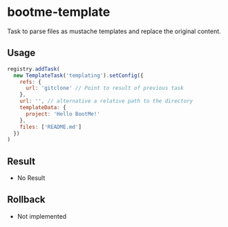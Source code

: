 # bootme-template

Task to parse files as mustache templates and replace the original content.

## Usage

```js
registry.addTask(
  new TemplateTask('templating').setConfig({
    refs: {
      url: 'gitclone' // Point to result of previous task
    },
    url: '', // alternative a relative path to the directory
    templateData: {
      project: 'Hello BootMe!'
    },
    files: ['README.md']
  })
)
```

## Result

- No Result

## Rollback

- Not implemented
